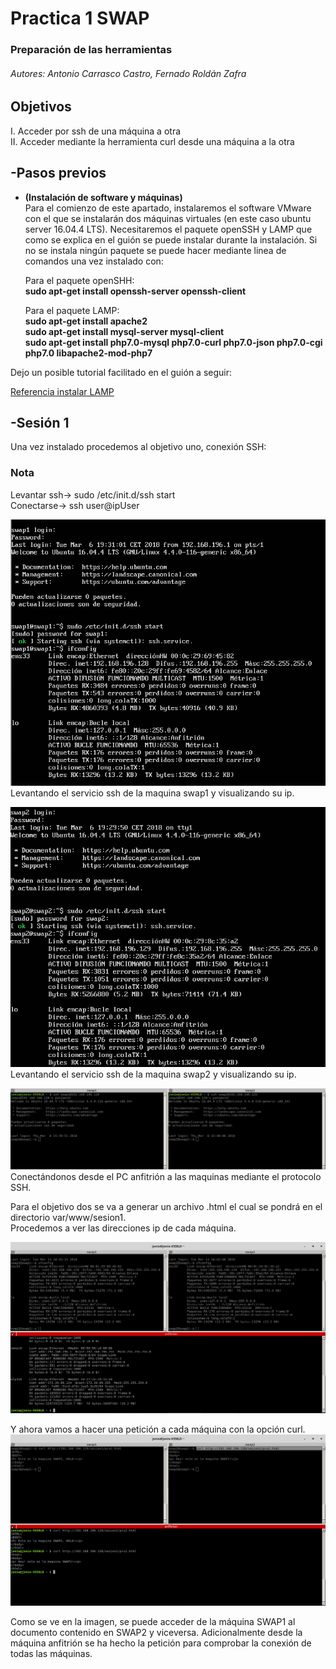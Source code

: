 ﻿# Practica 1 SWAP   

### Preparación de las herramientas

###### Autores: Antonio Carrasco Castro, Fernado Roldán Zafra  

## Objetivos 
I. Acceder por ssh de una máquina a otra  
II. Acceder mediante la herramienta curl desde una máquina a la otra  

## -Pasos previos  
* **(Instalación de software y máquinas)**  
Para el comienzo de este apartado, instalaremos el software VMware con el que se instalarán dos máquinas virtuales (en este caso ubuntu server 16.04.4 LTS). Necesitaremos el paquete openSSH y LAMP que como se explica en el guión se puede instalar durante la instalación. Si no se instala ningún paquete se puede hacer mediante linea de comandos una vez instalado con: 
	
	Para el paquete openSHH:  
**sudo apt-get install openssh-server openssh-client**
	
	Para el paquete LAMP:  
 **sudo apt-get install apache2**  
 **sudo apt-get install mysql-server mysql-client**  
**sudo apt-get install php7.0-mysql php7.0-curl php7.0-json php7.0-cgi  php7.0 libapache2-mod-php7**  

Dejo un posible tutorial facilitado en el guión a seguir:

[Referencia instalar LAMP](https://www.unixmen.com/how-to-install-lamp-stack-on-ubuntu-16-04/)  

## -Sesión 1  
Una vez instalado procedemos al objetivo uno, conexión SSH:

### Nota ###  
Levantar ssh-> sudo /etc/init.d/ssh start  
Conectarse-> ssh user@ipUser  

![img](https://github.com/jonio1992/SWAP/blob/master/practica1/img/1.png)  
Levantando el servicio ssh de la maquina swap1 y visualizando su ip.

![img](https://github.com/jonio1992/SWAP/blob/master/practica1/img/2.png)  
Levantando el servicio ssh de la maquina swap2 y visualizando su ip.

![img](https://github.com/jonio1992/SWAP/blob/master/practica1/img/3.png)  
Conectándonos desde el PC anfitrión a las maquinas mediante el protocolo SSH.

Para el objetivo dos se va a generar un archivo .html el cual se pondrá en el directorio var/www/sesion1.  
Procedemos a ver las direcciones ip de cada máquina.  

![img](https://github.com/jonio1992/SWAP/blob/master/practica1/img/4.png)  

Y ahora vamos a hacer una petición a cada máquina con la opción curl.  
![img](https://github.com/jonio1992/SWAP/blob/master/practica1/img/5.png)  

Como se ve en la imagen, se puede acceder de la máquina SWAP1 al documento contenido en SWAP2 y viceversa. Adicionalmente desde la máquina anfitrión se ha hecho la petición para comprobar la conexión de todas las máquinas.  
